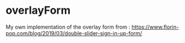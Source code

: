 # overlayForm

My own implementation of the overlay form from :
https://www.florin-pop.com/blog/2019/03/double-slider-sign-in-up-form/
